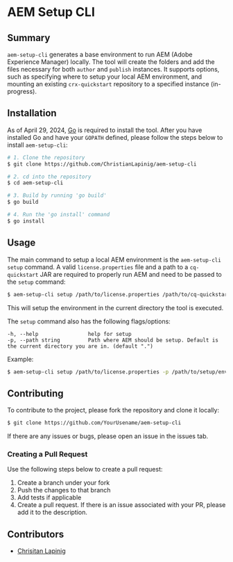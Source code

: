 # AEM Setup CLI

## Summary

`aem-setup-cli` generates a base environment to run AEM (Adobe Experience Manager)
locally. The tool will create the folders and add the files necessary for both `author`
and `publish` instances. It supports options, such as specifying where to setup
your local AEM environment, and mounting an existing `crx-quickstart` repository to a specified instance (in-progress).

## Installation

As of April 29, 2024, [Go](https://go.dev/) is required to install the tool. After
you have installed Go and have your `GOPATH` defined, please follow the steps below to install `aem-setup-cli`:

```bash
# 1. Clone the repository
$ git clone https://github.com/ChristianLapinig/aem-setup-cli

# 2. cd into the repository
$ cd aem-setup-cli

# 3. Build by running 'go build'
$ go build

# 4. Run the 'go install' command
$ go install
```

## Usage

The main command to setup a local AEM environment is the `aem-setup-cli setup` command.
A valid `license.properties` file and a path to a `cq-quickstart` JAR are required to properly run AEM and need to be
passed to the `setup` command:

```bash
$ aem-setup-cli setup /path/to/license.properties /path/to/cq-quickstart.jar
```

This will setup the environment in the current directory the tool is executed.

The `setup` command also has the following flags/options:

```
-h, --help                help for setup
-p, --path string         Path where AEM should be setup. Default is the current directory you are in. (default ".")
```

Example:

```bash
$ aem-setup-cli setup /path/to/license.properties -p /path/to/setup/env -m /path/to/crx-quickstart
```

## Contributing

To contribute to the project, please fork the repository and clone it locally:

```bash
$ git clone https://github.com/YourUsename/aem-setup-cli
```

If there are any issues or bugs, please open an issue in the issues tab.

### Creating a Pull Request

Use the following steps below to create a pull request:

1. Create a branch under your fork
2. Push the changes to that branch
3. Add tests if applicable
4. Create a pull request. If there is an issue associated with your PR, please add it
   to the description.

## Contributors

- [Chrisitan Lapinig](https://github.com/ChristianLapinig)
